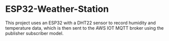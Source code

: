 # ESP32-Weather-Station
This project uses an ESP32 with a DHT22 sensor to record humidity and temperature data, which is then sent to the AWS IOT MQTT broker using the publisher subscriber model.
